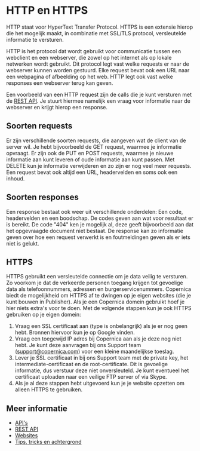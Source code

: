 # HTTP en HTTPS

HTTP staat voor HyperText Transfer Protocol. HTTPS is een extensie 
hierop die het mogelijk maakt, in combinatie met SSL/TLS protocol, 
versleutelde informatie te versturen.

HTTP is het protocol dat wordt gebruikt voor communicatie tussen een 
webclient en een webserver, die zowel op het internet als op lokale 
netwerken wordt gebruikt. Dit protocol legt vast welke requests er 
naar de webserver kunnen worden gestuurd. Elke request bevat ook een URL 
naar een webpagina of afbeelding op het web. HTTP legt ook vast welke 
responses een webserver terug kan geven.

Een voorbeeld van een HTTP request zijn de calls die je kunt versturen 
met de [REST API](./restv2/rest-api.md). Je stuurt hiermee namelijk een vraag voor 
informatie naar de webserver en krijgt hierop een response.

## Soorten requests

Er zijn verschillende soorten requests, die aangeven wat de client van 
de server wil. Je hebt bijvoorbeeld de GET request, waarmee je informatie 
opvraagt. Er zijn ook de PUT en POST requests, waarmee je nieuwe informatie 
aan kunt leveren of oude informatie aan kunt passen. Met DELETE kun je 
informatie verwijderen en zo zijn er nog veel meer requests. Een request 
bevat ook altijd een URL, headervelden en soms ook een inhoud.

## Soorten responses

Een response bestaat ook weer uit verschillende onderdelen: Een code, 
headervelden en een boodschap. De codes geven aan wat voor resultaat er 
is bereikt. De code "404" ken je mogelijk al, deze geeft bijvoorbeeld 
aan dat het opgevraagde document niet bestaat. De response kan zo 
informatie geven over hoe een request verwerkt is en foutmeldingen geven 
als er iets niet is gelukt.

## HTTPS

HTTPS gebruikt een versleutelde connectie om je data veilig te versturen. 
Zo voorkom je dat de verkeerde personen toegang krijgen tot gevoelige data 
als telefoonnummers, adressen en burgerservicenummers. Copernica biedt 
de mogelijkheid om HTTPS af te dwingen op je eigen websites (die je kunt 
bouwen in Publisher). Als je een Copernica domein gebruikt hoef je hier 
niets extra's voor te doen. Met de volgende stappen kun je ook HTTPS 
gebruiken op je eigen domein:

1. Vraag een SSL certificaat aan (type is onbelangrijk) als je er nog geen hebt. Bronnen hiervoor kun je op Google vinden.
2. Vraag een toegewijd IP adres bij Copernica aan als je deze nog niet hebt. Je kunt deze aanvragen bij ons Support team (support@copernica.com) voor een kleine maandelijkse toeslag.
3. Lever je SSL certificaat in bij ons Support team met de private key, het intermediate-certificaat en de root-certificate. Dit is gevoelige informatie, dus verstuur deze niet onversleuteld. Je kunt eventueel het certificaat uploaden naar een veilige FTP server of via Skype.
4. Als je al deze stappen hebt uitgevoerd kun je je website opzetten om alleen HTTPS te gebruiken.

## Meer informatie

* [API's](./apis.md)
* [REST API](./restv2/rest-api.md)
* [Websites](./websites.md)
* [Tips, tricks en achtergrond](./tips-and-tricks.md)
